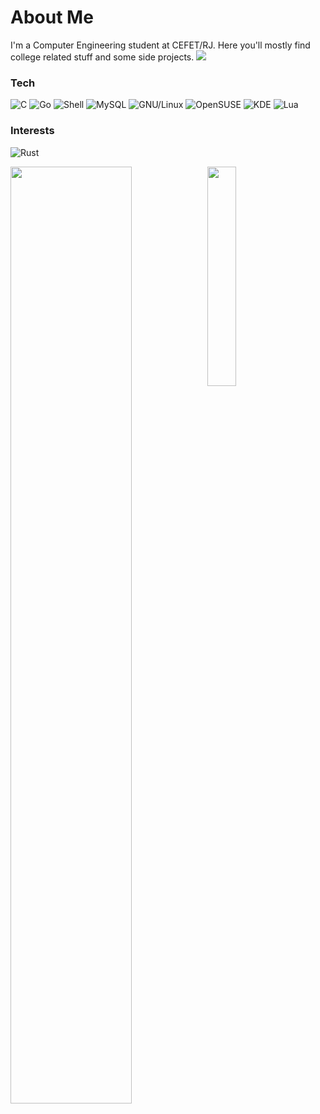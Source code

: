 # About Me

I'm a Computer Engineering student at CEFET/RJ. Here you'll mostly find college related stuff and some side projects.
![](https://komarev.com/ghpvc/?math-ac)

### Tech

![C](https://img.shields.io/badge/c-%23A8B9CC.svg?&style=for-the-badge&logo=c&logoColor=white)
![Go](https://img.shields.io/badge/go-%2300ADD8.svg?&style=for-the-badge&logo=go&logoColor=white)
![Shell](https://img.shields.io/badge/gnu%20bash-%234EAA25.svg?&style=for-the-badge&logo=gnu%20bash&logoColor=white)
![MySQL](https://img.shields.io/badge/mysql-%234479A1.svg?&style=for-the-badge&logo=mysql&logoColor=white)
![GNU/Linux](https://img.shields.io/badge/linux-%23FCC624.svg?&style=for-the-badge&logo=linux&logoColor=black)
![OpenSUSE](https://img.shields.io/badge/opensuse-%2373BA25.svg?&style=for-the-badge&logo=opensuse&logoColor=white)
![KDE](https://img.shields.io/badge/kde-%231D99F3.svg?&style=for-the-badge&logo=kde&logoColor=white)
![Lua](https://img.shields.io/badge/lua-%232C2D72.svg?&style=for-the-badge&logo=lua&logoColor=white)

### Interests

![Rust](https://img.shields.io/badge/rust-%23000000.svg?&style=for-the-badge&logo=rust&logoColor=white)

<img align="left" width="62%" src="https://github-profile-summary-cards.vercel.app/api/cards/profile-details?username=math-ac&theme=github_dark" />
<img align="left" width="30%" src="https://github-profile-summary-cards.vercel.app/api/cards/most-commit-language?username=math-ac&theme=github_dark" />
